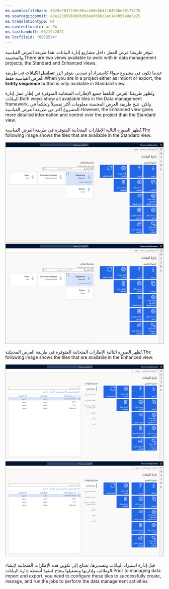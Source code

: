 ```yaml
---
ms.openlocfilehash: 5620e703f749c06aca96e6b4716493be3017477b
ms.sourcegitcommit: e0a1238596690b3b6eedd86c2ac14099948a5e25
ms.translationtype: HT
ms.contentlocale: ar-SA
ms.lasthandoff: 03/19/2021
ms.locfileid: "6072534"
---
```

<span data-ttu-id="f6fe3-101">تتوفر طريقتا عرض للعمل داخل مشاريع إدارة البيانات، هما طريقة العرض القياسية والمحسنة.</span><span class="sxs-lookup"><span data-stu-id="f6fe3-101">There are two views available to work with in data management projects, the Standard and Enhanced views.</span></span> 

<span data-ttu-id="f6fe3-102">عندما تكون في مشروع سواءً كاستيراد أو تصدير، يتوفر الزر **تسلسل الكيانات** في طريقة العرض القياسية فقط.</span><span class="sxs-lookup"><span data-stu-id="f6fe3-102">When you are in a project either as import or export, the **Entity sequence** button is only available in Standard view.</span></span> 

<span data-ttu-id="f6fe3-103">وتُظهر طريقتا العرض كلتاهما جميع الإطارات المتجانبة المتوفرة في إطار عمل إدارة البيانات.</span><span class="sxs-lookup"><span data-stu-id="f6fe3-103">Both views show all available tiles in the Data management framework.</span></span> <span data-ttu-id="f6fe3-104">ولكن، تتيح طريقة العرض المحسنة معلومات أكثر تفصيلاً وتحكماً في المشروع أكثر من طريقة العرض القياسية.</span><span class="sxs-lookup"><span data-stu-id="f6fe3-104">However, the Enhanced view gives more detailed information and control over the project than the Standard view.</span></span>

<span data-ttu-id="f6fe3-105">تُظهر الصورة التالية الإطارات المتجانبة المتوفرة في طريقة العرض القياسية.</span><span class="sxs-lookup"><span data-stu-id="f6fe3-105">The following image shows the tiles that are available in the Standard view.</span></span>
 
<span data-ttu-id="f6fe3-106">[![لقطة شاشة لإطارات متجانبة لإدارة البيانات في طريقة العرض القياسية.](../media/tiles-standard-view.png)](../media/tiles-standard-view.png#lightbox)</span><span class="sxs-lookup"><span data-stu-id="f6fe3-106">[![Screenshot of the Data management tiles in the Standard view.](../media/tiles-standard-view.png)](../media/tiles-standard-view.png#lightbox)</span></span>

<span data-ttu-id="f6fe3-107">تُظهر الصورة التالية الإطارات المتجانبة المتوفرة في طريقة العرض المحسَّنة.</span><span class="sxs-lookup"><span data-stu-id="f6fe3-107">The following image shows the tiles that are available in the Enhanced view.</span></span>

<span data-ttu-id="f6fe3-108">[![لقطة شاشة لإطارات متجانبة لإدارة البيانات في طريقة العرض المحسَّنة.](../media/tiles-enhanced-view.png)](../media/tiles-enhanced-view.png#lightbox)</span><span class="sxs-lookup"><span data-stu-id="f6fe3-108">[![Screenshot of the Data management tiles in the Enhanced view.](../media/tiles-enhanced-view.png)](../media/tiles-enhanced-view.png#lightbox)</span></span>

<span data-ttu-id="f6fe3-109">قبل إدارة استيراد البيانات وتصديرها، تحتاج إلى تكوين هذه الإطارات المتجانبة لإنشاء الوظائف وإدارتها وتشغيلها بنجاح لتنفيذ أنشطة إدارة البيانات.</span><span class="sxs-lookup"><span data-stu-id="f6fe3-109">Prior to managing data import and export, you need to configure these tiles to successfully create, manage, and run the jobs to perform the data management activities.</span></span>

